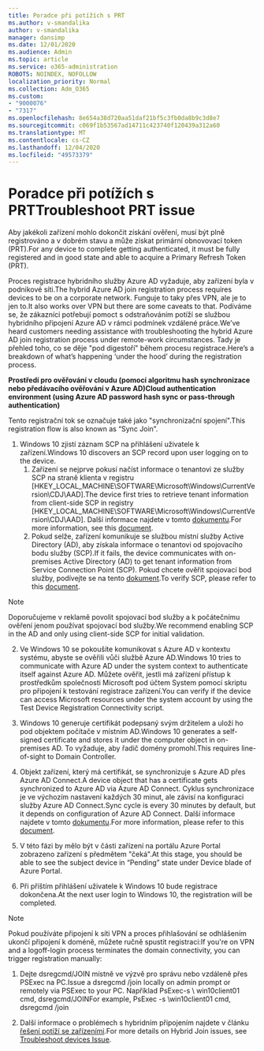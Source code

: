 ```yaml
---
title: Poradce při potížích s PRT
ms.author: v-smandalika
author: v-smandalika
manager: dansimp
ms.date: 12/01/2020
ms.audience: Admin
ms.topic: article
ms.service: o365-administration
ROBOTS: NOINDEX, NOFOLLOW
localization_priority: Normal
ms.collection: Adm_O365
ms.custom:
- "9000076"
- "7317"
ms.openlocfilehash: 8e654a38d720aa51daf21bf5c3fb0da8b9c3d8e7
ms.sourcegitcommit: c069f1b53567ad14711c423740f120439a312a60
ms.translationtype: MT
ms.contentlocale: cs-CZ
ms.lasthandoff: 12/04/2020
ms.locfileid: "49573379"
---
```

# <a name="troubleshoot-prt-issue"></a><span data-ttu-id="41023-102">Poradce při potížích s PRT</span><span class="sxs-lookup"><span data-stu-id="41023-102">Troubleshoot PRT issue</span></span>

<span data-ttu-id="41023-103">Aby jakékoli zařízení mohlo dokončit získání ověření, musí být plně registrováno a v dobrém stavu a může získat primární obnovovací token (PRT).</span><span class="sxs-lookup"><span data-stu-id="41023-103">For any device to complete getting authenticated, it must be fully registered and in good state and able to acquire a Primary Refresh Token (PRT).</span></span>

<span data-ttu-id="41023-104">Proces registrace hybridního služby Azure AD vyžaduje, aby zařízení byla v podnikové síti.</span><span class="sxs-lookup"><span data-stu-id="41023-104">The hybrid Azure AD join registration process requires devices to be on a corporate network.</span></span> <span data-ttu-id="41023-105">Funguje to taky přes VPN, ale je to jen to.</span><span class="sxs-lookup"><span data-stu-id="41023-105">It also works over VPN but there are some caveats to that.</span></span> <span data-ttu-id="41023-106">Podíváme se, že zákazníci potřebují pomoct s odstraňováním potíží se službou hybridního připojení Azure AD v rámci podmínek vzdálené práce.</span><span class="sxs-lookup"><span data-stu-id="41023-106">We’ve heard customers needing assistance with troubleshooting the hybrid Azure AD join registration process under remote-work circumstances.</span></span> <span data-ttu-id="41023-107">Tady je přehled toho, co se děje "pod digestoří" během procesu registrace.</span><span class="sxs-lookup"><span data-stu-id="41023-107">Here’s a breakdown of what’s happening ‘under the hood’ during the registration process.</span></span>

<span data-ttu-id="41023-108">**Prostředí pro ověřování v cloudu (pomocí algoritmu hash synchronizace nebo předávacího ověřování v Azure AD)**</span><span class="sxs-lookup"><span data-stu-id="41023-108">**Cloud authentication environment (using Azure AD password hash sync or pass-through authentication)**</span></span>

<span data-ttu-id="41023-109">Tento registrační tok se označuje také jako "synchronizační spojení".</span><span class="sxs-lookup"><span data-stu-id="41023-109">This registration flow is also known as “Sync Join”.</span></span>

1. <span data-ttu-id="41023-110">Windows 10 zjistí záznam SCP na přihlášení uživatele k zařízení.</span><span class="sxs-lookup"><span data-stu-id="41023-110">Windows 10 discovers an SCP record upon user logging on to the device.</span></span>
    1. <span data-ttu-id="41023-111">Zařízení se nejprve pokusí načíst informace o tenantovi ze služby SCP na straně klienta v registru [HKEY_LOCAL_MACHINE\SOFTWARE\Microsoft\Windows\CurrentVersion\CDJ\AAD].</span><span class="sxs-lookup"><span data-stu-id="41023-111">The device first tries to retrieve tenant information from client-side SCP in registry [HKEY_LOCAL_MACHINE\SOFTWARE\Microsoft\Windows\CurrentVersion\CDJ\AAD].</span></span> <span data-ttu-id="41023-112">Další informace najdete v tomto [dokumentu](https://docs.microsoft.com/azure/active-directory/devices/hybrid-azuread-join-control).</span><span class="sxs-lookup"><span data-stu-id="41023-112">For more information, see this [document](https://docs.microsoft.com/azure/active-directory/devices/hybrid-azuread-join-control).</span></span>
    2. <span data-ttu-id="41023-113">Pokud selže, zařízení komunikuje se službou místní služby Active Directory (AD), aby získala informace o tenantovi od spojovacího bodu služby (SCP).</span><span class="sxs-lookup"><span data-stu-id="41023-113">If it fails, the device communicates with on-premises Active Directory (AD) to get tenant information from Service Connection Point (SCP).</span></span> <span data-ttu-id="41023-114">Pokud chcete ověřit spojovací bod služby, podívejte se na tento [dokument](https://docs.microsoft.com/azure/active-directory/devices/hybrid-azuread-join-manual#configure-a-service-connection-point).</span><span class="sxs-lookup"><span data-stu-id="41023-114">To verify SCP, please refer to this [document](https://docs.microsoft.com/azure/active-directory/devices/hybrid-azuread-join-manual#configure-a-service-connection-point).</span></span> 

> [!NOTE]
> <span data-ttu-id="41023-115">Doporučujeme v reklamě povolit spojovací bod služby a k počátečnímu ověření jenom používat spojovací bod služby.</span><span class="sxs-lookup"><span data-stu-id="41023-115">We recommend enabling SCP in the AD and only using client-side SCP for initial validation.</span></span>

2. <span data-ttu-id="41023-116">Ve Windows 10 se pokoušíte komunikovat s Azure AD v kontextu systému, abyste se ověřili vůči službě Azure AD.</span><span class="sxs-lookup"><span data-stu-id="41023-116">Windows 10 tries to communicate with Azure AD under the system context to authenticate itself against Azure AD.</span></span> <span data-ttu-id="41023-117">Můžete ověřit, jestli má zařízení přístup k prostředkům společnosti Microsoft pod účtem System pomocí skriptu pro připojení k testování registrace zařízení.</span><span class="sxs-lookup"><span data-stu-id="41023-117">You can verify if the device can access Microsoft resources under the system account by using the Test Device Registration Connectivity script.</span></span>

3. <span data-ttu-id="41023-118">Windows 10 generuje certifikát podepsaný svým držitelem a uloží ho pod objektem počítače v místním AD.</span><span class="sxs-lookup"><span data-stu-id="41023-118">Windows 10 generates a self-signed certificate and stores it under the computer object in on-premises AD.</span></span> <span data-ttu-id="41023-119">To vyžaduje, aby řadič domény promohl.</span><span class="sxs-lookup"><span data-stu-id="41023-119">This requires line-of-sight to Domain Controller.</span></span>

4. <span data-ttu-id="41023-120">Objekt zařízení, který má certifikát, se synchronizuje s Azure AD přes Azure AD Connect.</span><span class="sxs-lookup"><span data-stu-id="41023-120">A device object that has a certificate gets synchronized to Azure AD via Azure AD Connect.</span></span> <span data-ttu-id="41023-121">Cyklus synchronizace je ve výchozím nastavení každých 30 minut, ale závisí na konfiguraci služby Azure AD Connect.</span><span class="sxs-lookup"><span data-stu-id="41023-121">Sync cycle is every 30 minutes by default, but it depends on configuration of Azure AD Connect.</span></span> <span data-ttu-id="41023-122">Další informace najdete v tomto [dokumentu](https://docs.microsoft.com/azure/active-directory/hybrid/how-to-connect-sync-configure-filtering#organizational-unitbased-filtering).</span><span class="sxs-lookup"><span data-stu-id="41023-122">For more information, please refer to this [document](https://docs.microsoft.com/azure/active-directory/hybrid/how-to-connect-sync-configure-filtering#organizational-unitbased-filtering).</span></span>

5. <span data-ttu-id="41023-123">V této fázi by mělo být v části zařízení na portálu Azure Portal zobrazeno zařízení s předmětem "čeká".</span><span class="sxs-lookup"><span data-stu-id="41023-123">At this stage, you should be able to see the subject device in “Pending” state under Device blade of Azure Portal.</span></span>

6. <span data-ttu-id="41023-124">Při příštím přihlášení uživatele k Windows 10 bude registrace dokončena.</span><span class="sxs-lookup"><span data-stu-id="41023-124">At the next user login to Windows 10, the registration will be completed.</span></span> 

> [!NOTE]
> <span data-ttu-id="41023-125">Pokud používáte připojení k síti VPN a proces přihlašování se odhlášením ukončí připojení k doméně, můžete ručně spustit registraci:</span><span class="sxs-lookup"><span data-stu-id="41023-125">If you're on VPN and a logoff-login process terminates the domain connectivity, you can trigger registration manually:</span></span>
 1. <span data-ttu-id="41023-126">Dejte dsregcmd/JOIN místně ve výzvě pro správu nebo vzdáleně přes PSExec na PC.</span><span class="sxs-lookup"><span data-stu-id="41023-126">Issue a dsregcmd /join locally on admin prompt or remotely via PSExec to your PC.</span></span> <span data-ttu-id="41023-127">Například PsExec-s \\ win10client01 cmd, dsregcmd/JOIN</span><span class="sxs-lookup"><span data-stu-id="41023-127">For example, PsExec -s \\win10client01 cmd, dsregcmd /join</span></span>

 2. <span data-ttu-id="41023-128">Další informace o problémech s hybridním připojením najdete v článku [řešení potíží se zařízeními](https://techcommunity.microsoft.com/t5/azure-active-directory-identity/azure-ad-mailbag-frequent-questions-about-using-device-based/ba-p/1257344).</span><span class="sxs-lookup"><span data-stu-id="41023-128">For more details on Hybrid Join issues, see [Troubleshoot devices Issue](https://techcommunity.microsoft.com/t5/azure-active-directory-identity/azure-ad-mailbag-frequent-questions-about-using-device-based/ba-p/1257344).</span></span>
